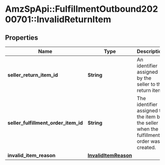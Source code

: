 # AmzSpApi::FulfillmentOutbound20200701::InvalidReturnItem

## Properties
Name | Type | Description | Notes
------------ | ------------- | ------------- | -------------
**seller_return_item_id** | **String** | An identifier assigned by the seller to the return item. | 
**seller_fulfillment_order_item_id** | **String** | The identifier assigned to the item by the seller when the fulfillment order was created. | 
**invalid_item_reason** | [**InvalidItemReason**](InvalidItemReason.md) |  | 


